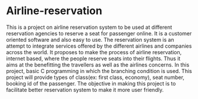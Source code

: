 # Airline-reservation
This is a project on airline reservation system to be used at different reservation agencies to reserve a seat for passenger online.
It is a customer oriented software and also easy to use.
The reservation system is an attempt to integrate services offered by the different airlines and companies across the world.
It proposes to make the process of airline reservation, internet based, where the people reserve seats into their flights.
Thus it aims at the benefitting the travellers as well as the airlines concerns.
In this project, basic C programming in which the branching condition is used.
This project will provide types of class(ex: first class, economy), seat number, booking id of the passenger.
The objective in making this project is to facilitate better reservation system to make it more user friendly.
